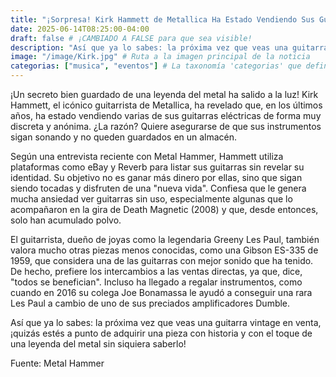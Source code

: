 ```yaml
---
title: "¡Sorpresa! Kirk Hammett de Metallica Ha Estado Vendiendo Sus Guitarras en Secreto"
date: 2025-06-14T08:25:00-04:00
draft: false # ¡CAMBIADO A FALSE para que sea visible!
description: "Así que ya lo sabes: la próxima vez que veas una guitarra vintage en venta, ¡quizás estés a punto de adquirir una pieza con historia y con el toque de una leyenda del metal sin siquiera saberlo!"
image: "/image/Kirk.jpg" # Ruta a la imagen principal de la noticia
categorias: ["musica", "eventos"] # La taxonomía 'categorias' que definimos en hugo.toml
---
```

¡Un secreto bien guardado de una leyenda del metal ha salido a la luz! Kirk Hammett, el icónico guitarrista de Metallica, ha revelado que, en los últimos años, ha estado vendiendo varias de sus guitarras eléctricas de forma muy discreta y anónima. ¿La razón? Quiere asegurarse de que sus instrumentos sigan sonando y no queden guardados en un almacén.

Según una entrevista reciente con Metal Hammer, Hammett utiliza plataformas como eBay y Reverb para listar sus guitarras sin revelar su identidad. Su objetivo no es ganar más dinero por ellas, sino que sigan siendo tocadas y disfruten de una "nueva vida". Confiesa que le genera mucha ansiedad ver guitarras sin uso, especialmente algunas que lo acompañaron en la gira de Death Magnetic (2008) y que, desde entonces, solo han acumulado polvo.

El guitarrista, dueño de joyas como la legendaria Greeny Les Paul, también valora mucho otras piezas menos conocidas, como una Gibson ES-335 de 1959, que considera una de las guitarras con mejor sonido que ha tenido. De hecho, prefiere los intercambios a las ventas directas, ya que, dice, "todos se benefician". Incluso ha llegado a regalar instrumentos, como cuando en 2016 su colega Joe Bonamassa le ayudó a conseguir una rara Les Paul a cambio de uno de sus preciados amplificadores Dumble.

Así que ya lo sabes: la próxima vez que veas una guitarra vintage en venta, ¡quizás estés a punto de adquirir una pieza con historia y con el toque de una leyenda del metal sin siquiera saberlo!

Fuente: Metal Hammer